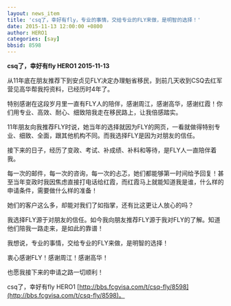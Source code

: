 ```yaml
---
layout: news_item
title: 'csq了，幸好有fly，专业的事情，交给专业的FLY来做，是明智的选择！'
date: 2015-11-13 12:00:00 +0800
author: HERO1
categories: [say]
bbsid: 8598
---
```


**csq了，幸好有fly HERO1 2015-11-13**

从11年底在朋友推荐下到安贞见FLY决定办理魁省移民，到前几天收到CSQ去红军营见高华帮我捋资料，已经历时4年了。

特别感谢在这段岁月里一直有FLY人的陪伴，感谢周江，感谢高华，感谢红霞！你们用专业、高效、耐心、细致陪我走在移民路上，让我倍感踏实。

11年朋友向我推荐FLY时说，她当年的选择就因为FLY的网页，一看就做得特别专业、细致、全面，跟其他机构不同。而我选择FLY是因为对朋友的信任。

接下来的日子，经历了变政、考试、补成绩、补料和等待，是FLY人一直陪伴着我。

每一次的邮件，每一次的咨询，每一次的忐忑，她们都能够第一时间给予回复！甚至当年变政时我因焦虑直接打电话给红霞，而红霞马上就能知道我是谁，什么样的申请条件，需要做什么样的准备！

她们的客户这么多，却能对我们了如指掌，还有比这更让人放心的吗？

我选择FLY源于对朋友的信任。如今我向朋友推荐FLY源于我对FLY的了解。知道他们陪我一路走来，是如此的靠谱！

我想说，专业的事情，交给专业的FLY来做，是明智的选择！

衷心感谢FLY！感谢周江！感谢高华！

也愿我接下来的申请之路一切顺利！

csq了，幸好有fly HERO1 [http://bbs.fcgvisa.com/t/csq-fly/8598](http://bbs.fcgvisa.com/t/csq-fly/8598)。
